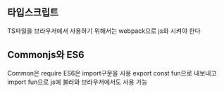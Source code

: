 ## 타입스크립트

TS파일을 브라우저에서 사용하기 위해서는 webpack으로 js화 시켜야 한다

## Commonjs와 ES6

Common은 require ES6은 import구문을 사용
export const fun으로 내보내고
import fun으로 js에 불러와 브라우저에서도 사용 가능
